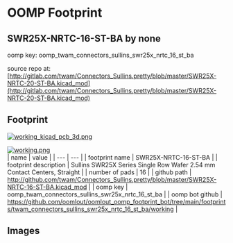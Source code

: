 # OOMP Footprint  
## SWR25X-NRTC-16-ST-BA  by none  
  
oomp key: oomp_twam_connectors_sullins_swr25x_nrtc_16_st_ba  
  
source repo at: [http://gitlab.com/twam/Connectors_Sullins.pretty/blob/master/SWR25X-NRTC-20-ST-BA.kicad_mod](http://gitlab.com/twam/Connectors_Sullins.pretty/blob/master/SWR25X-NRTC-20-ST-BA.kicad_mod)  
## Footprint  
  
[![working_kicad_pcb_3d.png](working_kicad_pcb_3d_600.png)](working_kicad_pcb_3d.png)  
  
[![working.png](working_600.png)](working.png)  
| name | value | 
| --- | --- | 
| footprint name | SWR25X-NRTC-16-ST-BA | 
| footprint description | Sullins SWR25X Series Single Row Wafer 2.54 mm Contact Centers, Straight | 
| number of pads | 16 | 
| github path | http://github.com/twam/Connectors_Sullins.pretty/blob/master/SWR25X-NRTC-16-ST-BA.kicad_mod | 
| oomp key | oomp_twam_connectors_sullins_swr25x_nrtc_16_st_ba | 
| oomp bot github | https://github.com/oomlout/oomlout_oomp_footprint_bot/tree/main/footprints/twam_connectors_sullins_swr25x_nrtc_16_st_ba/working | 
## Images  
